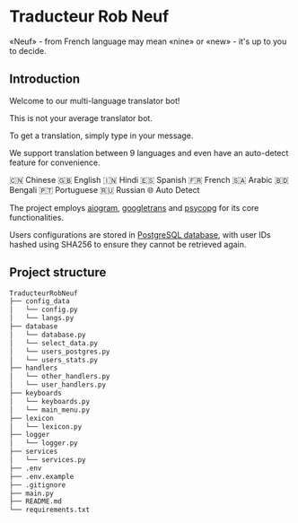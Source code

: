 # Traducteur Rob Neuf

«Neuf» - from French language may mean «nine» or «new» - it's up to you to decide.

## Introduction

Welcome to our multi-language translator bot!

This is not your average translator bot.

To get a translation, simply type in your message.

We support translation between 9 languages and even have an auto-detect feature for convenience.

🇨🇳 Chinese
🇬🇧 English
🇮🇳 Hindi
🇪🇸 Spanish
🇫🇷 French
🇸🇦 Arabic
🇧🇩 Bengali
🇵🇹 Portuguese
🇷🇺 Russian
🌐 Auto Detect

The project employs [aiogram](https://github.com/aiogram/aiogram), [googletrans](https://github.com/ssut/py-googletrans)
and [psycopg](https://github.com/psycopg/psycopg) for its core functionalities.

Users configurations are stored in [PostgreSQL database](https://www.postgresql.org),
with user IDs hashed using SHA256 to ensure they cannot be retrieved again.

## Project structure

```bash
TraducteurRobNeuf
├── config_data
│   └── config.py
│   └── langs.py
├── database
│   └── database.py
│   └── select_data.py
│   └── users_postgres.py
│   └── users_stats.py
├── handlers
│   └── other_handlers.py
│   └── user_handlers.py
├── keyboards
│   └── keyboards.py
│   └── main_menu.py
├── lexicon
│   └── lexicon.py
├── logger
│   └── logger.py
├── services
│   └── services.py
├── .env
├── .env.example
├── .gitignore
├── main.py
├── README.md
└── requirements.txt
```